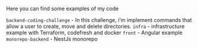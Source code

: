 Here you can find some examples of my code

`backend-coding-challenge` - In this challenge, i'm implement commands that allow a user to create, move and delete directories.
`infra` - infrastructure example with Terraform, codefresh and docker
`front` - Angular example
`monorepo-backend` - NestJs monorepo